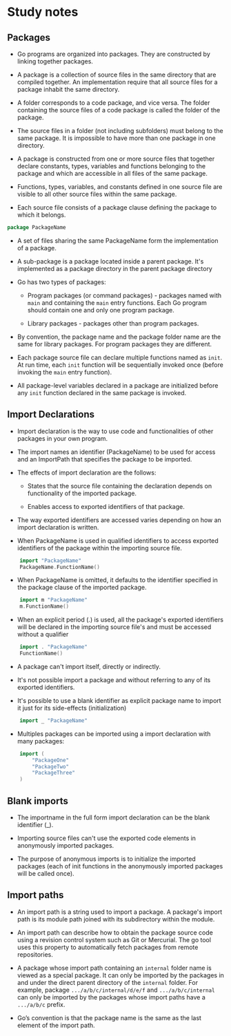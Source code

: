 # Study notes

## Packages

* Go programs are organized into packages. They are constructed by linking together packages.

* A package is a collection of source files in the same directory that are compiled together. An implementation require that all source files for a package inhabit the same directory.

* A folder corresponds to a code package, and vice versa. The folder containing the source files of a code package is called the folder of the package.

* The source files in a folder (not including subfolders) must belong to the same package. It is impossible to have more than one package in one directory.

* A package is constructed from one or more source files that together declare constants, types, variables and functions belonging to the package and which are accessible in all files of the same package.

* Functions, types, variables, and constants defined in one source file are visible to all other source files within the same package.

* Each source file consists of a package clause defining the package to which it belongs.

```Go
package PackageName
```

* A set of files sharing the same PackageName form the implementation of a package.

* A sub-package is a package located inside a parent package. It's implemented as a package directory in the parent package directory

* Go has two types of packages:
    
    * Program packages (or command packages) - packages named with `main` and containing the `main` entry functions. Each Go program should contain one and only one program package.
    
    * Library packages - packages other than program packages.

* By convention, the package name and the package folder name are the same for library packages. For program packages they are different.

* Each package source file can declare multiple functions named as `init`. At run time, each `init` function will be sequentially invoked once (before invoking the `main` entry function).

* All package-level variables declared in a package are initialized before any `init` function declared in the same package is invoked.

## Import Declarations

* Import declaration is the way to use code and functionalities of other packages in your own program.

* The import names an identifier (PackageName) to be used for access and an ImportPath that specifies the package to be imported.

* The effects of import declaration are the follows:
    
    * States that the source file containing the declaration depends on functionality of the imported package.

    * Enables access to exported identifiers of that package.

* The way exported identifiers are accessed varies depending on how an import declaration is written.

* When PackageName is used in qualified identifiers to access exported identifiers of the package within the importing source file.

```Go
    import "PackageName"
    PackageName.FunctionName()
```

* When PackageName is omitted, it defaults to the identifier specified in the package clause of the imported package.

```Go
    import m "PackageName"
    m.FunctionName()
```

* When an explicit period (.) is used, all the package's exported identifiers will be declared in the importing source file's and must be accessed without a qualifier

```Go
    import . "PackageName"
    FunctionName()
```

* A package can't import itself, directly or indirectly.

* It's not possible import a package and without referring to any of its exported identifiers.

* It's possible to use a blank identifier as explicit package name to import it just for its side-effects (initialization)

```Go
    import _ "PackageName"
```

* Multiples packages can be imported using a import declaration with many packages:

```Go
    import (
        "PackageOne"
        "PackageTwo"
        "PackageThree"
    )
```

## Blank imports

* The importname in the full form import declaration can be the blank identifier (_). 

* Importing source files can't use the exported code elements in anonymously imported packages.

* The purpose of anonymous imports is to initialize the imported packages (each of init functions in the anonymously imported packages will be called once).

## Import paths

* An import path is a string used to import a package. A package's import path is its module path joined with its subdirectory within the module.

* An import path can describe how to obtain the package source code using a revision control system such as Git or Mercurial. The go tool uses this property to automatically fetch packages from remote repositories.

* A package whose import path containing an `internal` folder name is viewed as a special package. It can only be imported by the packages in and under the direct parent directory of the `internal` folder. For example, package `.../a/b/c/internal/d/e/f` and `.../a/b/c/internal` can only be imported by the packages whose import paths have a `.../a/b/c` prefix.

* Go’s convention is that the package name is the same as the last element of the import path.